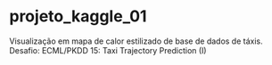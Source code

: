 # projeto_kaggle_01
Visualização em mapa de calor estilizado de base de dados de táxis.
Desafio: ECML/PKDD 15: Taxi Trajectory Prediction (I)
